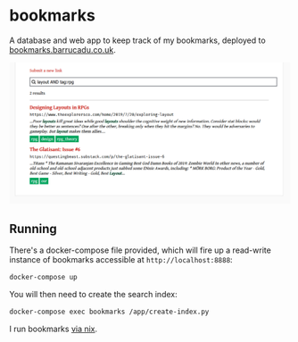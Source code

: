 bookmarks
=========

A database and web app to keep track of my bookmarks, deployed to [bookmarks.barrucadu.co.uk](http://bookmarks.barrucadu.co.uk/).

![screenshot](screenshot.png)

## Running

There's a docker-compose file provided, which will fire up a read-write instance
of bookmarks accessible at `http://localhost:8888`:

```bash
docker-compose up
```

You will then need to create the search index:

```bash
docker-compose exec bookmarks /app/create-index.py
```

I run bookmarks [via nix](https://github.com/barrucadu/nixfiles/blob/master/shared/bookmarks/default.nix).
